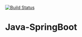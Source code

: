 [![Build Status](https://dev.azure.com/DevopsDemo1994/Demo%20project/_apis/build/status%2FNew-Java-build-pipeline?branchName=main)](https://dev.azure.com/DevopsDemo1994/Demo%20project/_build/latest?definitionId=2&branchName=main)
# Java-SpringBoot

